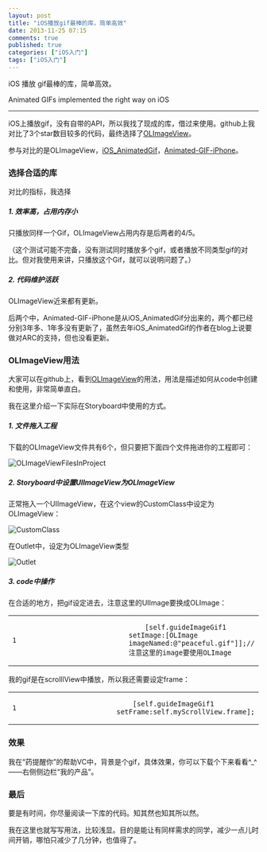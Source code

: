 ```yaml
---
layout: post
title: "iOS播放gif最棒的库，简单高效"
date: 2013-11-25 07:15
comments: true
published: true
categories: ["iOS入门"]
tags: ["iOS入门"]
---
```

iOS 播放 gif最棒的库，简单高效。

Animated GIFs implemented the right way on iOS

------------------------------------------------------------------------

iOS上播放gif，没有自带的API，所以我找了现成的库，借过来使用。github上我对比了3个star数目较多的代码，最终选择了[OLImageView](https://github.com/ondalabs/OLImageView)。

参与对比的是OLImageView，[iOS\_AnimatedGif](https://github.com/scspijker/iOS_AnimatedGif)，[Animated-GIF-iPhone](https://github.com/arturogutierrez/Animated-GIF-iPhone)。

### 选择合适的库

对比的指标，我选择

##### 1. 效率高，占用内存小

只播放同样一个Gif，OLImageView占用内存是后两者的4/5。

（这个测试可能不完备，没有测试同时播放多个gif，或者播放不同类型gif的对比。但对我使用来讲，只播放这个Gif，就可以说明问题了。）

##### 2. 代码维护活跃

OLImageView近来都有更新。

后两个中，Animated-GIF-iPhone是从iOS\_AnimatedGif分出来的，两个都已经分别3年多、1年多没有更新了，虽然去年iOS\_AnimatedGif的作者在blog上说要做对ARC的支持，但也没看更新。

### OLImageView用法

大家可以在github上，看到[OLImageView](https://github.com/ondalabs/OLImageView)的用法，用法是描述如何从code中创建和使用，非常简单直白。

我在这里介绍一下实际在Storyboard中使用的方式。

##### 1. 文件拖入工程

下载的OLImageView文件共有6个，但只要把下面四个文件拖进你的工程即可：

![OLImageViewFilesInProject](http://bigbelldev.com/images/blogs/OLImageViewFilesInProject.png)

##### 2. Storyboard中设置UIImageView为OLImageView

正常拖入一个UIImageView，在这个view的CustomClass中设定为OLImageView：

![CustomClass](http://bigbelldev.com/images/blogs/CustomClass.png)

在Outlet中，设定为OLImageView类型

![Outlet](http://bigbelldev.com/images/blogs/Outlet.png)

##### 3. code中操作

在合适的地方，把gif设定进去，注意这里的UIImage要换成OLImage：

<table>
<colgroup>
<col style="width: 50%" />
<col style="width: 50%" />
</colgroup>
<tbody>
<tr class="odd">
<td class="gutter"><pre class="line-numbers"><code>1</code></pre></td>
<td class="code"><pre><code>    [self.guideImageGif1 setImage:[OLImage imageNamed:@&quot;peaceful.gif&quot;]];//注意这里的image要使用OLImage</code></pre></td>
</tr>
</tbody>
</table>

我的gif是在scrolllView中播放，所以我还需要设定frame：

<table>
<colgroup>
<col style="width: 50%" />
<col style="width: 50%" />
</colgroup>
<tbody>
<tr class="odd">
<td class="gutter"><pre class="line-numbers"><code>1</code></pre></td>
<td class="code"><pre><code>    [self.guideImageGif1 setFrame:self.myScrollView.frame];</code></pre></td>
</tr>
</tbody>
</table>

### 效果

我在“药提醒你”的帮助VC中，背景是个gif，具体效果，你可以下载个下来看看^\_^——右侧侧边栏“我的产品”。

### 最后

要是有时间，你尽量阅读一下库的代码。知其然也知其所以然。

我在这里也就写写用法，比较浅显。目的是能让有同样需求的同学，减少一点儿时间开销，哪怕只减少了几分钟，也值得了。


